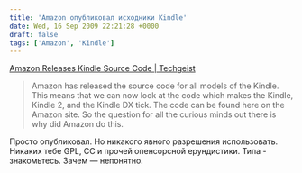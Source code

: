 ```yaml
---
title: 'Amazon опубликовал исходники Kindle'
date: Wed, 16 Sep 2009 22:21:28 +0000
draft: false
tags: ['Amazon', 'Kindle']
---
```


[Amazon Releases Kindle Source Code | Techgeist](http://techgeist.net/2009/06/amazon-releases-kindle-source-code/)

> Amazon has released the source code for all models of the Kindle. This means that we can now look at the code which makes the Kindle, Kindle 2, and the Kindle DX tick. The code can be found here on the Amazon site. So the question for all the curious minds out there is why did Amazon do this.

Просто опубликовал. Но никакого явного разрешения использовать. Никаких тебе GPL, СС и прочей опенсорсной ерундистики. Типа - знакомьтесь. Зачем — непонятно.